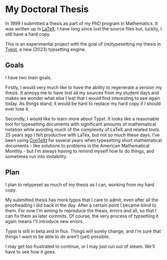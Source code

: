 # My Doctoral Thesis

In 1999 I submitted a thesis as part of my PhD program in Mathematics. It was written up in
[LaTeX](https://www.latex-project.org/). I have long since lost the source files but, luckily, I still have a hard copy.

This is an experimental project with the goal of (re)typesetting my thesis in [Typst](https://typst.app/docs), a new (2023)
typsetting engine.

## Goals

I have two main goals.

Firstly, I would very much like to have the ability to regenerate a version my thesis. It annoys me to have lost all my sources from
my student days and makes we wonder what else I lost that I would find interesting to see again today. As things stand, it would be
hard to replace my hard copy if I should ever lose it.

Secondly, I would like to learn more about Typst. It looks like a reasonable tool for typesetting documents with significant amounts
of mathematical notation while avoiding much of the complexity of LaTeX and related tools. 25 years ago I felt productive with
LaTex, but not so much these days. I've been using [ConTeXt](https://wiki.contextgarden.net/Main_Page) for several years when
typesetting short mathematical documents - like solutions to problems in the American Mathematical Monthly - but I'm always having
to remind myself how to do things, and sometimes run into instability.

## Plan

I plan to retypeset as much of my thesis as I can, working from my hard copy.

My submitted thesis has more typos that I care to admit, even after all the proofreading I did back in the day. After a certain
point I became blind to them. For now I'm aiming to reproduce the thesis, errors and all, so that I can fix them as later
commits. Of course, the very process of typsetting it again means I'll introduce new errors.

Typst is still in beta and in flux. Things will surely change, and I'm sure that things I want to be able to do aren't (yet)
possible.

I may get too frustrated to continue, or I may just run out of steam. We'll have to see how it goes.
